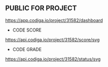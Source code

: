 ## PUBLIC FOR PROJECT 


https://app.codiga.io/project/31582/dashboard



* CODE SCORE 

https://api.codiga.io/project/31582/score/svg


* CODE GRADE 


 https://api.codiga.io/project/31582/status/svg